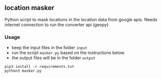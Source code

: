 ## location masker

Python script to mask locations in the location data from google apis.
Needs internet connection to run the converter api (geopy)

### Usage

* keep the input files in the folder `input`
* run the script `masker.py` based on the instructions below
* the output files will be in the folder `output`

```console
pip3 install -r requirements.txt
python3 masker.py
```